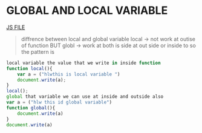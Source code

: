 # GLOBAL AND LOCAL VARIABLE
[JS FILE](../JS/24-global-and-local-variable.js)
> diffrence between local and global variable 
local -> not work at outise of function 
BUT
globl -> work at both is side at out side or inside to 
so the pattern is 
```javascript
local variable the value that we write in inside function
function local(){
    var a = ("hlwthis is local variable ")
    document.write(a);
}
local(); 
global that variable we can use at inside and outside also
var a = ("hlw this id global variable")
function global(){
    document.write(a)
}
document.write(a)